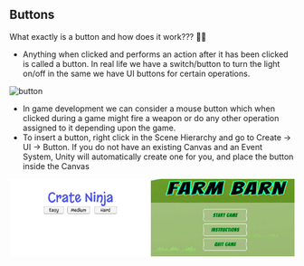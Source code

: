 ## Buttons

What exactly is a button and how does it work??? 🤔🤔

-   Anything when clicked and performs an action after it has been clicked is called a button. In real life we have a switch/button to turn the light on/off in the same we have UI buttons for certain operations.
    <br>
    
![button](https://media.giphy.com/media/VvVhcK99JgauA/giphy.gif)

-   In game development we can consider a mouse button which when clicked during a game might fire a weapon or do any other operation assigned to it depending upon the game.
-   To insert a button, right click in the Scene Hierarchy and go to Create → UI → Button. If you do not have an existing Canvas and an Event System, Unity will automatically create one for you, and place the button inside the Canvas
    <br>
    
![UI_buttons.png](https://github.com/outscal/Unity-UI/blob/main/Images/UI_buttons.png?raw=true)
